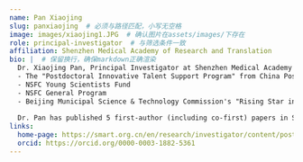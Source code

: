 ```yaml
---
name: Pan Xiaojing
slug: panxiaojing  # 必须与路径匹配，小写无空格
image: images/xiaojing1.JPG  # 确认图片在assets/images/下存在
role: principal-investigator  # 与筛选条件一致
affiliation: Shenzhen Medical Academy of Research and Translation
bio: |  # 保留换行，确保markdown正确渲染
  Dr. Xiaojing Pan, Principal Investigator at Shenzhen Medical Academy of Research and Translation (SMART), recipient of the National Natural Science Foundation of China (NSFC) Excellent Young Scientists Fund. Since her postdoctoral work, she has successively received funding support including:
  - The "Postdoctoral Innovative Talent Support Program" from China Postdoctoral Science Foundation
  - NSFC Young Scientists Fund
  - NSFC General Program
  - Beijing Municipal Science & Technology Commission's "Rising Star in Science and Technology" Award.
  
  Dr. Pan has published 5 first-author (including co-first) papers in Science and 8 corresponding-author (including co-corresponding) papers in PNAS and Nature Communications.
links:
  home-page: https://smart.org.cn/en/research/investigator/content/post_1134775.html
  orcid: https://orcid.org/0000-0003-1882-5361
---
```

